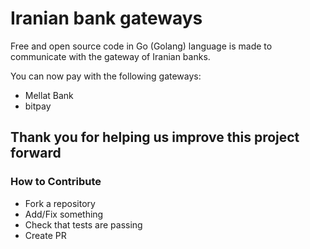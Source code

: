# Iranian bank gateways

Free and open source code in Go (Golang) language is made to communicate with the gateway of Iranian banks.

You can now pay with the following gateways:

* Mellat Bank
* bitpay

## Thank you for helping us improve this project forward

### How to Contribute

* Fork a repository
* Add/Fix something
* Check that tests are passing
* Create PR
